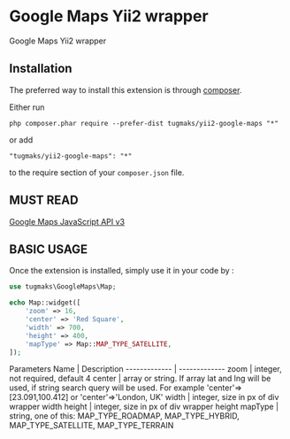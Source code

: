 Google Maps Yii2 wrapper
========================
Google Maps Yii2 wrapper

Installation
------------

The preferred way to install this extension is through [composer](http://getcomposer.org/download/).

Either run

```
php composer.phar require --prefer-dist tugmaks/yii2-google-maps "*"
```

or add

```
"tugmaks/yii2-google-maps": "*"
```

to the require section of your `composer.json` file.


MUST READ
-----
[Google Maps JavaScript API v3](https://developers.google.com/maps/documentation/javascript/reference)

BASIC USAGE
-----
Once the extension is installed, simply use it in your code by  :

```php
use tugmaks\GoogleMaps\Map;

echo Map::widget([
    'zoom' => 16,
    'center' => 'Red Square',
    'width' => 700,
    'height' => 400,
    'mapType' => Map::MAP_TYPE_SATELLITE,
]);
```
Parameters
Name  | Description
------------- | -------------
zoom  | integer, not required, default 4
center  | array or string. If array lat and lng will be used, if string search query will be used. For example 'center'=>[23.091,100.412] or 'center'=>'London, UK'
width | integer, size in px of div wrapper width
height | integer, size in px of div wrapper height
mapType | string, one of this: MAP_TYPE_ROADMAP, MAP_TYPE_HYBRID, MAP_TYPE_SATELLITE, MAP_TYPE_TERRAIN